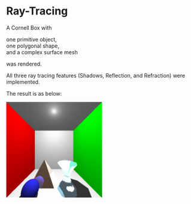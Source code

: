 # Ray-Tracing

A Cornell Box with 

one primitive object,  
one polygonal shape,  
and a complex surface mesh  

was rendered.

All three ray tracing features (Shadows, Reflection, and Refraction) were implemented.

The result is as below:  


 <img src="./result.jpg" width="256">
